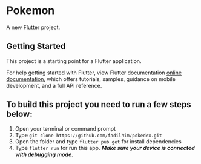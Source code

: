 # Pokemon

A new Flutter project.

## Getting Started

This project is a starting point for a Flutter application.

For help getting started with Flutter, view Flutter documentation
[online documentation](https://flutter.dev/docs), which offers tutorials,
samples, guidance on mobile development, and a full API reference.

## To build this project you need to run a few steps below:
1. Open your terminal or command prompt
2. Type `git clone https://github.com/fadilhim/pokedex.git`
3. Open the folder and type `flutter pub get` for install dependencies
4. Type `flutter run` for run this app. ***Make sure your device is connected with debugging mode***.
